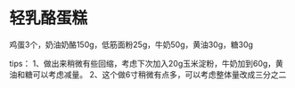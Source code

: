 # 轻乳酪蛋糕

鸡蛋3个，奶油奶酪150g，低筋面粉25g，牛奶50g，黄油30g，糖30g

tips：
1、做出来稍微有些回缩，考虑下次加入20g玉米淀粉，牛奶加到60g，黄油和糖可以考虑减量。
2、这个做6寸稍微有点多，可以考虑整体量改成三分之二
